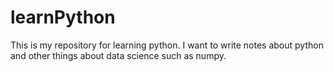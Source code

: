 # learnPython
This is my repository for learning python.
I want to write notes about python and other things about data science such as numpy.
